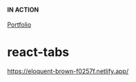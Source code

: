 #### IN ACTION

[Portfolio](https://gatsby-strapi-portfolio-project.netlify.app/)
# react-tabs
<!-- live link -->
https://eloquent-brown-f0257f.netlify.app/
